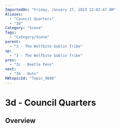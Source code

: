 ```yaml
---
ImportedOn: "Friday, January 27, 2023 12:02:47 AM"
Aliases:
  - "Council Quarters"
  - "3d"
Category: "Scene"
Tags:
  - "Category/Scene"
parent:
  - "3 - The Wolfbite Goblin Tribe"
up:
  - "3 - The Wolfbite Goblin Tribe"
prev:
  - "3c - Beetle Pens"
next:
  - "3b - Huts"
RWtopicId: "Topic_9888"
---
```

# 3d - Council Quarters
## Overview
